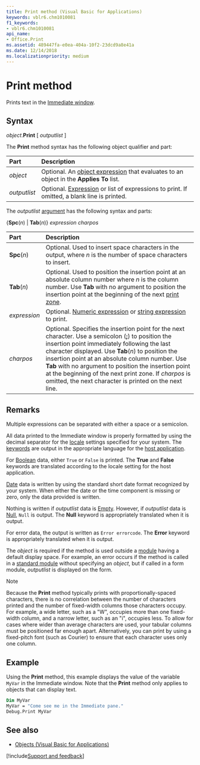 ```yaml
---
title: Print method (Visual Basic for Applications)
keywords: vblr6.chm1010081
f1_keywords:
- vblr6.chm1010081
api_name:
- Office.Print
ms.assetid: 489447fa-e0ea-404a-10f2-23dcd9a8e41a
ms.date: 12/14/2018
ms.localizationpriority: medium
---
```



# Print method

Prints text in the [Immediate window](immediate-window.md).

## Syntax

_object_.**Print** [ _outputlist_ ]

The **Print** method syntax has the following object qualifier and part:

|Part|Description|
|:-----|:-----|
| _object_|Optional. An [object expression](../../Glossary/vbe-glossary.md#object-expression) that evaluates to an object in the **Applies To** list.|
| _outputlist_|Optional. [Expression](../../Glossary/vbe-glossary.md#expression) or list of expressions to print. If omitted, a blank line is printed.|

The _outputlist_ [argument](../../Glossary/vbe-glossary.md#argument) has the following syntax and parts:

{**Spc**(_n_) | **Tab**(_n_)} _expression charpos_

|Part|Description|
|:-----|:-----|
|**Spc**(_n_) |Optional. Used to insert space characters in the output, where _n_ is the number of space characters to insert.|
|**Tab**(_n_) |Optional. Used to position the insertion point at an absolute column number where _n_ is the column number. Use **Tab** with no argument to position the insertion point at the beginning of the next [print zone](../../Glossary/vbe-glossary.md#print-zone).|
| _expression_|Optional. [Numeric expression](../../Glossary/vbe-glossary.md#numeric-expression) or [string expression](../../Glossary/vbe-glossary.md#string-expression) to print.|
| _charpos_|Optional. Specifies the insertion point for the next character. Use a semicolon (**;**) to position the insertion point immediately following the last character displayed. Use **Tab**(_n_) to position the insertion point at an absolute column number. Use **Tab** with no argument to position the insertion point at the beginning of the next print zone. If _charpos_ is omitted, the next character is printed on the next line.|

## Remarks

Multiple expressions can be separated with either a space or a semicolon.

All data printed to the Immediate window is properly formatted by using the decimal separator for the [locale](../../Glossary/vbe-glossary.md#locale) settings specified for your system. The [keywords](../../Glossary/vbe-glossary.md#keyword) are output in the appropriate language for the [host application](../../Glossary/vbe-glossary.md#host-application).

For [Boolean](../../Glossary/vbe-glossary.md#boolean-data-type) data, either `True` or `False` is printed. The **True** and **False** keywords are translated according to the locale setting for the host application.

[Date](../../Glossary/vbe-glossary.md#date-data-type) data is written by using the standard short date format recognized by your system. When either the date or the time component is missing or zero, only the data provided is written.

Nothing is written if _outputlist_ data is [Empty](../../Glossary/vbe-glossary.md#empty). However, if _outputlist_ data is [Null](../../Glossary/vbe-glossary.md#null), `Null` is output. The **Null** keyword is appropriately translated when it is output.

For error data, the output is written as `Error errorcode`. The **Error** keyword is appropriately translated when it is output.

The _object_ is required if the method is used outside a [module](../../Glossary/vbe-glossary.md#module) having a default display space. For example, an error occurs if the method is called in a [standard module](../../Glossary/vbe-glossary.md#standard-module) without specifying an _object_, but if called in a form module, _outputlist_ is displayed on the form.

> [!NOTE] 
> Because the **Print** method typically prints with proportionally-spaced characters, there is no correlation between the number of characters printed and the number of fixed-width columns those characters occupy. For example, a wide letter, such as a "W", occupies more than one fixed-width column, and a narrow letter, such as an "i", occupies less. To allow for cases where wider than average characters are used, your tabular columns must be positioned far enough apart. Alternatively, you can print by using a fixed-pitch font (such as Courier) to ensure that each character uses only one column.


## Example

Using the **Print** method, this example displays the value of the variable `MyVar` in the Immediate window. Note that the **Print** method only applies to objects that can display text.

```vb
Dim MyVar
MyVar = "Come see me in the Immediate pane."
Debug.Print MyVar

```


## See also

- [Objects (Visual Basic for Applications)](../objects-visual-basic-for-applications.md)

[!include[Support and feedback](~/includes/feedback-boilerplate.md)]
